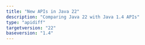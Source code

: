 ```yaml
---
title: "New APIs in Java 22"
description: "Comparing Java 22 with Java 1.4 APIs"
type: "apidiff"
targetversion: "22"
baseversion: "1.4"
---
```

